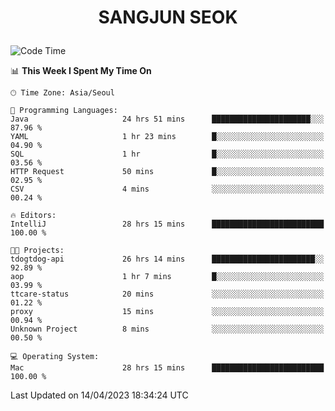 <h1>
 <p align="center">
   SANGJUN SEOK
 </p>
</h1>

<!--START_SECTION:waka-->
![Code Time](http://img.shields.io/badge/Code%20Time-2%2C450%20hrs%2022%20mins-blue)

📊 **This Week I Spent My Time On** 

```text
🕑︎ Time Zone: Asia/Seoul

💬 Programming Languages: 
Java                     24 hrs 51 mins      ██████████████████████░░░   87.96 % 
YAML                     1 hr 23 mins        █░░░░░░░░░░░░░░░░░░░░░░░░   04.90 % 
SQL                      1 hr                █░░░░░░░░░░░░░░░░░░░░░░░░   03.56 % 
HTTP Request             50 mins             █░░░░░░░░░░░░░░░░░░░░░░░░   02.95 % 
CSV                      4 mins              ░░░░░░░░░░░░░░░░░░░░░░░░░   00.24 % 

🔥 Editors: 
IntelliJ                 28 hrs 15 mins      █████████████████████████   100.00 % 

🐱‍💻 Projects: 
tdogtdog-api             26 hrs 14 mins      ███████████████████████░░   92.89 % 
aop                      1 hr 7 mins         █░░░░░░░░░░░░░░░░░░░░░░░░   03.99 % 
ttcare-status            20 mins             ░░░░░░░░░░░░░░░░░░░░░░░░░   01.22 % 
proxy                    15 mins             ░░░░░░░░░░░░░░░░░░░░░░░░░   00.94 % 
Unknown Project          8 mins              ░░░░░░░░░░░░░░░░░░░░░░░░░   00.50 % 

💻 Operating System: 
Mac                      28 hrs 15 mins      █████████████████████████   100.00 % 
```


 Last Updated on 14/04/2023 18:34:24 UTC
<!--END_SECTION:waka-->
